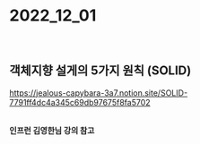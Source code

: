 # 2022_12_01

</br>

## 객체지향 설게의 5가지 원칙 (SOLID)

https://jealous-capybara-3a7.notion.site/SOLID-7791ff4dc4a345c69db97675f8fa5702

</br>
<b>인프런 김영한님 강의 참고</b>
